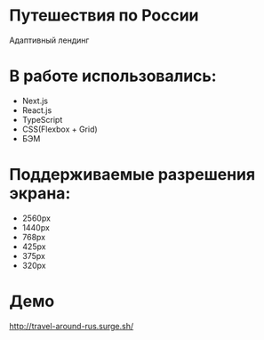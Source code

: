 # Путешествия по России

Адаптивный лендинг

# В работе использовались:

- Next.js
- React.js
- TypeScript
- CSS(Flexbox + Grid)
- БЭМ

# Поддерживаемые разрешения экрана:

- 2560px
- 1440px
- 768px
- 425px
- 375px
- 320px

# Демо

http://travel-around-rus.surge.sh/
